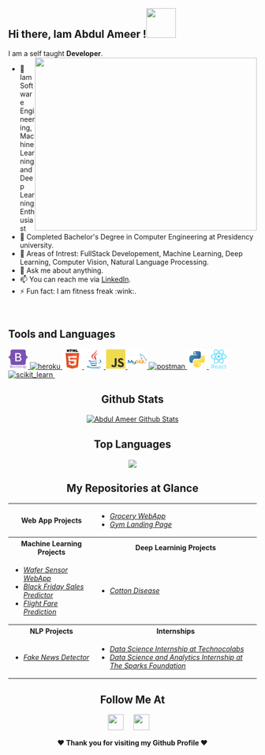 ## Hi there, Iam Abdul Ameer !<img height="60" width="60" src="https://media1.tenor.com/images/3ca4190df184f2329bb9f0bd06ea0cc2/tenor.gif?itemid=10604183" />
I am a self taught <b>Developer</b>.
<img align="right" height="350" width="450" src="https://s6.gifyu.com/images/66833e07d6fb9eb5d724e47d0c814285.gif" />

<ul>
        <li>🔭 Iam Software Engineering, Machine Learning and Deep Learning Enthusiast</li>
        <li>💼 Completed Bachelor's Degree in Computer Engineering at Presidency university.</li>
        <li>🤔 Areas of Intrest: FullStack Developement, Machine Learning, Deep Learning, Computer Vision, Natural Language Processing.</li>
        <li>💬 Ask me about anything.</li>
        <li>📫 You can reach me via <a target="_blank" href="https://linkedin.com/in/abdul-ameer">LinkedIn</a>.</li>
        <li>⚡ Fun fact: I am fitness freak :wink:.</li>
</ul>
<br>


## Tools and Languages
<p align="left"> <a href="https://getbootstrap.com" target="_blank"> <img src="https://raw.githubusercontent.com/devicons/devicon/master/icons/bootstrap/bootstrap-plain-wordmark.svg" alt="bootstrap" width="40" height="40"/> </a>  <a href="https://heroku.com" target="_blank"> <img src="https://www.vectorlogo.zone/logos/heroku/heroku-icon.svg" alt="heroku" width="40" height="40"/> </a> <a href="https://www.w3.org/html/" target="_blank"> <img src="https://raw.githubusercontent.com/devicons/devicon/master/icons/html5/html5-original-wordmark.svg" alt="html5" width="40" height="40"/> </a> <a href="https://www.java.com" target="_blank"> <img src="https://raw.githubusercontent.com/devicons/devicon/master/icons/java/java-original.svg" alt="java" width="40" height="40"/> </a> <a href="https://developer.mozilla.org/en-US/docs/Web/JavaScript" target="_blank"> <img src="https://raw.githubusercontent.com/devicons/devicon/master/icons/javascript/javascript-original.svg" alt="javascript" width="40" height="40"/> </a> 
<a href="https://www.mysql.com/" target="_blank"> <img src="https://raw.githubusercontent.com/devicons/devicon/master/icons/mysql/mysql-original-wordmark.svg" alt="mysql" width="40" height="40"/> </a> <a href="https://postman.com" target="_blank"> <img src="https://www.vectorlogo.zone/logos/getpostman/getpostman-icon.svg" alt="postman" width="40" height="40"/> </a> <a href="https://www.python.org" target="_blank"> <img src="https://raw.githubusercontent.com/devicons/devicon/master/icons/python/python-original.svg" alt="python" width="40" height="40"/> </a> <a href="https://reactjs.org/" target="_blank"> <img src="https://raw.githubusercontent.com/devicons/devicon/master/icons/react/react-original-wordmark.svg" alt="react" width="40" height="40"/> </a>  
<a href="https://scikit-learn.org/" target="_blank"> <img src="https://upload.wikimedia.org/wikipedia/commons/0/05/Scikit_learn_logo_small.svg" alt="scikit_learn" width="40" height="40"/> </a> 
&nbsp;&nbsp;&nbsp;
</p>


<div align="center">
        
## Github Stats
<a href="https://github.com/abdul-ameer">
  <img align="center" alt="Abdul Ameer Github Stats" src="https://github-readme-stats.vercel.app/api?username=abdul-ameer&show_icons=true&theme=tokyonight">
</a>



## Top Languages
<a href="https://github.com/abdul-ameer">
  <img align="center" src="https://github-readme-stats.vercel.app/api/top-langs/?username=abdul-ameer&theme=tokyonight&layout=compact">
</a>
 
  
## My Repositories at Glance
<table>
<tr>
<th>
Web App Projects
</th>
<td>
<ul>
        <li><a target="_blank" href = "https://github.com/abdul-ameer/grocery-web-app"><i>Grocery WebApp</i></a></li>
        <li><a target="_blank" href = "https://github.com/abdul-ameer/gym-page"><i>Gym Landing Page</i></a></li> 
</ul>
</td>
</tr>
  <tr>
    <th>Machine Learning Projects</th>
    <th>Deep Learninig Projects</th>
  </tr>
  <tr>
    <td> 
      <ul>
        <li><a target="_blank" href = "https://github.com/abdul-ameer/Wafer_Sensors_Fault"><i>Wafer Sensor WebApp</i></a></li>
        <li><a target="_blank" href = "https://github.com/abdul-ameer/Black_Friday_Sales/tree/master"><i>Black Friday Sales Predictor</i></a></li> 
        <li><a target="_blank" href = "https://github.com/abdul-ameer/Flight-Fare-Prediction"><i>Flight Fare Prediction</i></a></li>
      </ul> 
    </td>
    <td>
      <ul>
        <li><a target="_blank" href="https://github.com/abdul-ameer/Cotton_Disease"><i>Cotton Disease </i></a></li>
      </ul>
    </td>
  </tr>
  <tr>
    <th>NLP Projects</th>
    <th>Internships</th>
  </tr>
  <tr>
    <td>
      <ul>
        <li><a target="_blank" href="https://github.com/abdul-ameer/FakeNews_Detector"><i>Fake News Detector</i></a></li>
      </ul>
    </td>
    <td>
      <ul>
        <li><a target="_blank" href="https://github.com/abdul-ameer/Technocolabs_Internship"><i>Data Science Internship at Technocolabs</i></a> </li>
        <li><a target="_blank" href="https://github.com/abdul-ameer/GRIP_The-Spark-foundation"><i>Data Science and Analytics Internship at The Sparks Foundation</i></a></li>
      </ul>
    </td>
  <tr>
</table>





## Follow Me At
<a href="https://linkedin.com/in/abdul-ameer"><img height="32" width="32" src="https://img.icons8.com/external-justicon-flat-justicon/64/000000/external-linkedin-social-media-justicon-flat-justicon.png"/></a>&nbsp;&nbsp;&nbsp;&nbsp;
<a href="https://www.instagram.com/ameer_kings_"><img height="32" width="32" src="https://upload.wikimedia.org/wikipedia/commons/thumb/e/e7/Instagram_logo_2016.svg/768px-Instagram_logo_2016.svg.png" /></a>&nbsp;&nbsp;&nbsp;&nbsp;


  
<b>❤️ Thank you for visiting my Github Profile ❤️</b>
</div>

